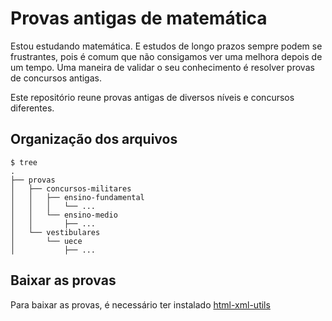 # Provas antigas de matemática

Estou estudando matemática. E estudos de longo prazos sempre podem se
frustrantes, pois é comum que não consigamos ver uma melhora depois de um tempo.
Uma maneira de validar o seu conhecimento é resolver provas de concursos
antigas.

Este repositório reune provas antigas de diversos níveis e concursos diferentes.

## Organização dos arquivos

```
$ tree
.
├── provas
│   ├── concursos-militares
│   │   ├── ensino-fundamental
│   │   │   └── ...
│   │   └── ensino-medio
│   │       ├── ...
│   └── vestibulares
│       └── uece
│           ├── ...
```

## Baixar as provas

Para baixar as provas, é necessário ter instalado
[html-xml-utils](https://tracker.debian.org/pkg/html-xml-utils)


